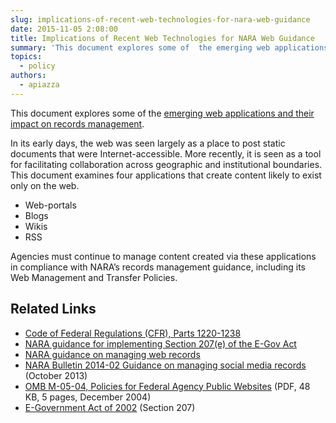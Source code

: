 ```yaml
---
slug: implications-of-recent-web-technologies-for-nara-web-guidance
date: 2015-11-05 2:08:00
title: Implications of Recent Web Technologies for NARA Web Guidance
summary: 'This document explores some of  the emerging web applications and their impact on records management. In its early days, the web was seen largely as a place to post static documents that were Internet-accessible. More recently, it is seen as a tool for facilitating collaboration across geographic and institutional boundaries. This document examines four applications'
topics:
  - policy
authors:
  - apiazza
---
```


This document explores some of  the [emerging web applications and their impact on records management](http://www.archives.gov/records-mgmt/initiatives/web-tech.html).

In its early days, the web was seen largely as a place to post static documents that were Internet-accessible. More recently, it is seen as a tool for facilitating collaboration across geographic and institutional boundaries. This document examines four applications that create content likely to exist only on the web.

  * Web-portals
  * Blogs
  * Wikis
  * RSS

Agencies must continue to manage content created via these applications in compliance with NARA&#8217;s records management guidance, including its Web Management and Transfer Policies.

## Related Links

  * [Code of Federal Regulations (CFR), Parts 1220-1238](http://www.ecfr.gov/cgi-bin/text-idx?c=ecfr&SID=194bdc93344a881d5119af1e8f66a2a9&rgn=div5&view=text&node=36:3.0.10.2.10&idno=36)
  * [NARA guidance for implementing Section 207(e) of the E-Gov Act](http://www.archives.gov/records-mgmt/bulletins/2006/2006-02.html)
  * [NARA guidance on managing web records](http://www.archives.gov/records-mgmt/policy/managing-web-records-index.html)
  * [NARA Bulletin 2014-02 Guidance on managing social media records](http://www.archives.gov/records-mgmt/bulletins/2014/2014-02.html) (October 2013)
  * [OMB M-05-04, Policies for Federal Agency Public Websites](https://www.whitehouse.gov/sites/whitehouse.gov/files/omb/memoranda/2005/m05-04.pdf) (PDF, 48 KB, 5 pages, December 2004)
  * [E-Government Act of 2002](http://www.archives.gov/about/laws/egov-act-section-207.html) (Section 207)
